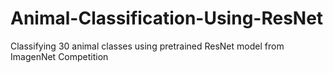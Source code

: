 # Animal-Classification-Using-ResNet
Classifying 30 animal classes using pretrained  ResNet model from ImagenNet Competition
